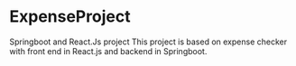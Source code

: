 # ExpenseProject
Springboot and React.Js project
This project is based on expense checker with front end in React.js and backend in Springboot.
